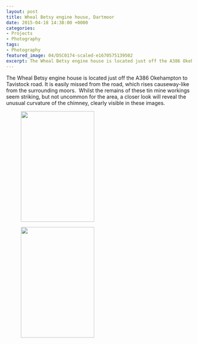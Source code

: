 ```yaml
---
layout: post
title: Wheal Betsy engine house, Dartmoor
date: 2015-04-18 14:38:00 +0000
categories:
- Projects
- Photography
tags:
- Photography
featured_image: 04/DSC0174-scaled-e1670575139502
excerpt: The Wheal Betsy engine house is located just off the A386 Okehampton to Tavistock road, featuring an unusual curved chimney.
---
```

The Wheal Betsy engine house is located just off the A386 Okehampton to Tavistock road. It is easily missed from the road, which rises causeway-like from the surrounding moors.  Whilst the remains of these tin mine workings seem striking, but not uncommon for the area, a closer look will reveal the unusual curvature of the chimney, clearly visible in these images.

<div class="gallery">

<figure><a href="https://res.cloudinary.com/circleseven/image/upload/q_auto,f_auto/2022/12/DSC0174"><img src="https://res.cloudinary.com/circleseven/image/upload/q_auto,f_auto/2022/12/DSC0174" width="199" height="300" alt="" loading="lazy"></a></figure>
<figure><a href="https://res.cloudinary.com/circleseven/image/upload/q_auto,f_auto/DSC0171"><img src="https://res.cloudinary.com/circleseven/image/upload/q_auto,f_auto/DSC0171" width="199" height="300" alt="" loading="lazy"></a></figure>

</div>
